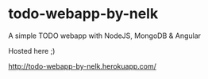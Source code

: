 todo-webapp-by-nelk
===================

A simple TODO webapp with NodeJS, MongoDB &amp; Angular

Hosted here ;)

http://todo-webapp-by-nelk.herokuapp.com/
